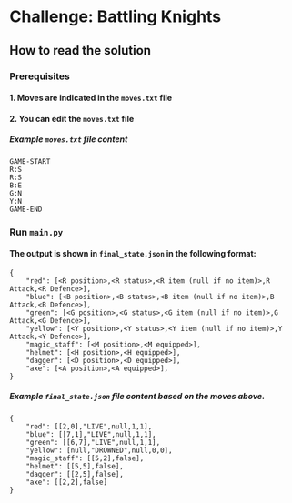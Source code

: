 # Challenge: Battling Knights
## How to read the solution

### Prerequisites
#### 1. Moves are indicated in the `moves.txt` file
#### 2. You can edit the `moves.txt` file

##### Example `moves.txt` file content
```
GAME-START
R:S
R:S
B:E
G:N
Y:N
GAME-END
```

### Run `main.py`
#### The output is shown in `final_state.json` in the following format:

```
{
    "red": [<R position>,<R status>,<R item (null if no item)>,R Attack,<R Defence>],
    "blue": [<B position>,<B status>,<B item (null if no item)>,B Attack,<B Defence>],
    "green": [<G position>,<G status>,<G item (null if no item)>,G Attack,<G Defence>],
    "yellow": [<Y position>,<Y status>,<Y item (null if no item)>,Y Attack,<Y Defence>],
    "magic_staff": [<M position>,<M equipped>],
    "helmet": [<H position>,<H equipped>],
    "dagger": [<D position>,<D equipped>],
    "axe": [<A position>,<A equipped>],
}
```

##### Example `final_state.json` file content based on the moves above.
```
{
    "red": [[2,0],"LIVE",null,1,1],
    "blue": [[7,1],"LIVE",null,1,1],
    "green": [[6,7],"LIVE",null,1,1],
    "yellow": [null,"DROWNED",null,0,0],
    "magic_staff": [[5,2],false],
    "helmet": [[5,5],false],
    "dagger": [[2,5],false],
    "axe": [[2,2],false]
}

